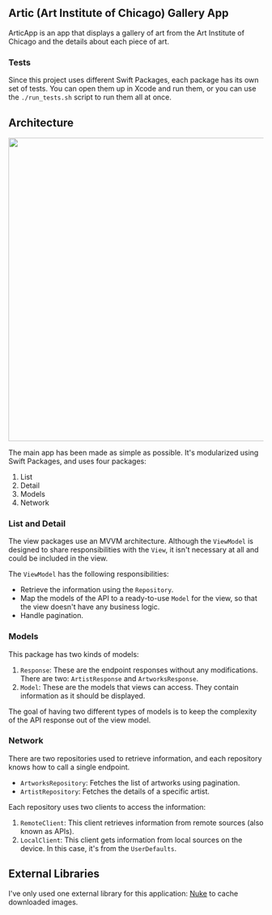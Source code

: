 ## Artic (Art Institute of Chicago) Gallery App

ArticApp is an app that displays a gallery of art from the Art Institute of Chicago and the details about each piece of art.

### Tests

Since this project uses different Swift Packages, each package has its own set of tests. You can open them up in Xcode and run them, or you can use the `./run_tests.sh` script to run them all at once.

## Architecture

<img width="600" src="https://github.com/arigoldfryd/ArticGallery/assets/12650891/f00f2723-6281-4175-94e3-eca8510ebe40">

The main app has been made as simple as possible. It's modularized using Swift Packages, and uses four packages:

1. List
2. Detail
3. Models
4. Network

### List and Detail

The view packages use an MVVM architecture. Although the `ViewModel` is designed to share responsibilities with the `View`, it isn't necessary at all and could be included in the view. 

The `ViewModel` has the following responsibilities:
* Retrieve the information using the `Repository`.
* Map the models of the API to a ready-to-use `Model` for the view, so that the view doesn't have any business logic.
* Handle pagination.

### Models

This package has two kinds of models:
1. `Response`: These are the endpoint responses without any modifications. There are two: `ArtistResponse` and `ArtworksResponse`.
2. `Model`: These are the models that views can access. They contain information as it should be displayed.

The goal of having two different types of models is to keep the complexity of the API response out of the view model.

### Network

There are two repositories used to retrieve information, and each repository knows how to call a single endpoint.

 * `ArtworksRepository`: Fetches the list of artworks using pagination.
 * `ArtistRepository`: Fetches the details of a specific artist.

Each repository uses two clients to access the information:
1. `RemoteClient`: This client retrieves information from remote sources (also known as APIs).
2. `LocalClient`: This client gets information from local sources on the device. In this case, it's from the `UserDefaults`.

## External Libraries

I've only used one external library for this application: [Nuke](https://github.com/kean/Nuke) to cache downloaded images.
